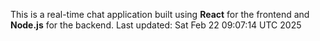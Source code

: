 This is a real-time chat application built using **React** for the frontend and **Node.js** for the backend.
Last updated: Sat Feb 22 09:07:14 UTC 2025
